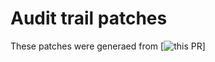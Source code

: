# Audit trail patches 
These patches were generaed from [![this PR](https://github.com/kubernetes/kubernetes/pull/27087)]
